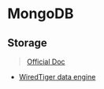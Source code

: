 # MongoDB 

## Storage
> [Official Doc](https://docs.mongodb.com/manual/storage/)  

- [WiredTiger data engine](http://source.wiredtiger.com)

